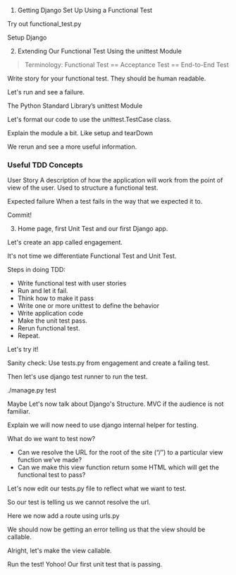 

1. Getting Django Set Up Using a Functional Test

Try out functional_test.py

Setup Django


2. Extending Our Functional Test Using the unittest Module

> Terminology: Functional Test == Acceptance Test == End-to-End Test

Write story for your functional test.
They should be human readable.

Let's run and see a failure.

The Python Standard Library’s unittest Module

Let's format our code to use the unittest.TestCase class.

Explain the module a bit. Like setup and tearDown

We rerun and see a more useful information.

### Useful TDD Concepts

User Story
A description of how the application will work from the point of view of the user. Used to structure a functional test.

Expected failure
When a test fails in the way that we expected it to.

Commit!

3. Home page, first Unit Test and our first Django app.

Let's create an app called engagement.

It's not time we differentiate Functional Test and Unit Test.

Steps in doing TDD:
* Write functional test with user stories
* Run and let it fail.
* Think how to make it pass
* Write one or more unittest to define the behavior
* Write application code
* Make the unit test pass.
* Rerun functional test.
* Repeat.

Let's try it!

Sanity check:
Use tests.py from engagement and create a failing test.

Then let's use django test runner to run the test.

./manage.py test

Maybe Let's now talk about Django's Structure. MVC if the audience is not familiar.

Explain we will now need to use django internal helper for testing.

What do we want to test now?

* Can we resolve the URL for the root of the site (“/”) to a particular view function we’ve made?
* Can we make this view function return some HTML which will get the functional test to pass?

Let's now edit our tests.py file to reflect what we want to test.

So our test is telling us we cannot resolve the url.

Here we now add a route using urls.py

We should now be getting an error telling us that the view should be callable.

Alright, let's make the view callable.

Run the test! 
Yohoo! Our first unit test that is passing.